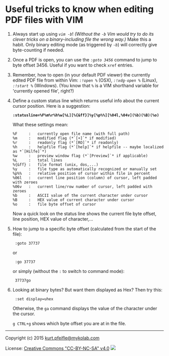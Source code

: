 # Useful tricks to know when editing PDF files with VIM

1. Always start up using *`vim -b`*!
   *(Without the `-b` Vim would try to do its clever tricks on a binary-including file the wrong way.)*
   Make this a habit.
   Only binary editing mode (as triggered by *`-b`*) will correctly give byte-counting if needed.

1. Once a PDF is open, you can use the *`:goto 3456`* command to jump to byte offset 3456.
   Useful if you want to check `xref` entries.

1. Remember, how to open (in your default PDF viewer) the currently edited PDF file from within Vim:
   *`:!open %`* (OSX), *`:!xdg-open %`* (Linux), *`:!start %`* (Windows).
   (You know that *`%`* is a VIM shorthand variable for 'currently opened file', right?)

1. Define a custom status line which returns useful info about the current cursor position.
   Here is a suggestion:

    **`:statusline=%F%m%r%h%w[%L][%{&ff}]%y[%p%%][%04l,%04v](%b)(%B)(%o)`**

    What these settings mean:

    ````
    %F     :   currently open file name (with full path)
    %m     :   modified flag (*`[+]`* if modified)
    %r     :   readonly flag (*`[RO]`* if readonly)
    %h     :   helpfile flag (*`[help]`* if helpfile -- maybe localized as *`[Hilfe]`*)
    %w     :   preview window flag (*`[Preview]`* if applicable)
    %L     :   total lines
    %{&ff} :   file format (unix, dos,...)
    %y     :   file type as automatically recognized or manually set
    %p%%   :   relative position of cursor within file in percent
    %06l   :   current line position (column) of cursor, left padded with zeroes
    %06v   :   current line/row number of cursor, left padded with zeroes
    %b     :   ASCII value of the current character under cursor
    %B     :   HEX value of current character under cursor
    %o     :   file byte offset of cursor
    ````

   Now a quick look on the status line shows the current file byte offset, line position, HEX value of character,...

1. How to jump to a specific byte offset (calculated from the start of the file):

        :goto 37737

    or

        :go 37737

    or simply (without the `:` to switch to command mode):

        37737go

1. Looking at binary bytes? But want them displayed as Hex? Then try this:

        :set display=uhex

    Otherwise, the `ga` command displays the value of the character under the cursor.

    `g CTRL+g` shows which byte offset you are at in the file.

----

Copyright (c) 2015 <kurt.pfeifle@mykolab.com>

License: [Creative Commons "CC-BY-NC-SA" v4.0](http://creativecommons.org/licenses/by-nc-sa/4.0/)
![](https://i.creativecommons.org/l/by-nc-sa/4.0/88x31.png)

